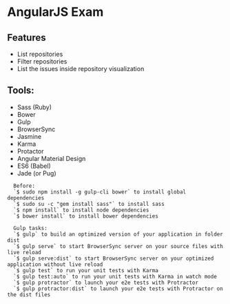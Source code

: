 AngularJS Exam
==============

## Features

- List repositories
- Filter repositories
- List the issues inside repository visualization

## Tools:

- Sass (Ruby)
- Bower
- Gulp
- BrowserSync
- Jasmine
- Karma
- Protactor
- Angular Material Design
- ES6 (Babel)
- Jade (or Pug)

```
  Before:  
  `$ sudo npm install -g gulp-cli bower` to install global dependencies
  `$ sudo su -c "gem install sass"` to install sass
  `$ npm install` to install node dependencies
  `$ bower install` to install bower dependencies

  Gulp tasks:
  `$ gulp` to build an optimized version of your application in folder dist
  `$ gulp serve` to start BrowserSync server on your source files with live reload
  `$ gulp serve:dist` to start BrowserSync server on your optimized application without live reload
  `$ gulp test` to run your unit tests with Karma
  `$ gulp test:auto` to run your unit tests with Karma in watch mode
  `$ gulp protractor` to launch your e2e tests with Protractor
  `$ gulp protractor:dist` to launch your e2e tests with Protractor on the dist files
```
